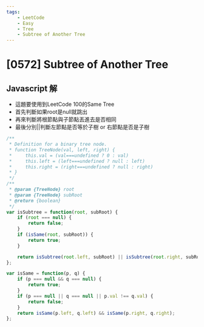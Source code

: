 ```yaml
---
tags: 
    - LeetCode
    - Easy
    - Tree
    - Subtree of Another Tree
---
```


# [0572] Subtree of Another Tree
## Javascript 解
* 這題要使用到LeetCode 100的Same Tree
* 首先判斷如果root是null就跳出
* 再來判斷將根節點與子節點丟進去是否相同
* 最後分別||判斷左節點是否等於子樹 or 右節點是否是子樹
```js
/**
 * Definition for a binary tree node.
 * function TreeNode(val, left, right) {
 *     this.val = (val===undefined ? 0 : val)
 *     this.left = (left===undefined ? null : left)
 *     this.right = (right===undefined ? null : right)
 * }
 */
/**
 * @param {TreeNode} root
 * @param {TreeNode} subRoot
 * @return {boolean}
 */
var isSubtree = function(root, subRoot) {
    if (root === null) {
        return false;
    }
    if (isSame(root, subRoot)) {
        return true;
    }

    return isSubtree(root.left, subRoot) || isSubtree(root.right, subRoot);
};

var isSame = function(p, q) {
    if (p === null && q === null) {
        return true;
    }
    if (p === null || q === null || p.val !== q.val) {
        return false;
    }
    return isSame(p.left, q.left) && isSame(p.right, q.right);
};
```
